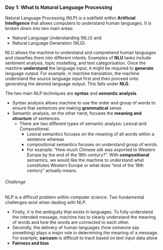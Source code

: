 ### Day 1: What Is Natural Language Processing

Natural Language Processing (NLP) is a subfield within **Artificial Intelligence** that allows computers to understand human languages. It is broken down into two main areas: 

- Natural Language Understanding (NLU) and
- Natural Language Generation (NLG).



NLU allows the machine to understand and comprehend human languages and classifies them into different intents. Examples of **NLU** tasks include sentiment analysis, topic modelling, and text categorisation. Once the machine **understand** the language input, it might be required to **generate** language output. For example, in machine translation, the machine understand the source language input first and then proceed onto generating the desired language output. This falls under **NLG**.



The two main NLP techniques are **syntax** and **semantic analysis**. 

- Syntax analysis allows machine to use the order and group of words to ensure that sentences are making **grammatical** sense. 
- Semantic analysis, on the other hand, focuses the **meaning and structure** of sentences. 
  - There are two different types of semantic analysis: Lexical and Compositional. 
    - Lexical semantics focuses on the meaning of all words within a sentence whereas
    - compositional semantics focuses on understand group of words. 
    - For example: “How much Chinese silk was exported to Western Europe by the end of the 18th century?”. With **compositional** semantics, we would like the machine to understand what constitutes Western Europe or what does “end of the 18th century” actually means.

###### Challenge

NLP is a difficult problem within computer science. Two fundamental challenges exist when dealing with NLP. 

- Firstly, it is the ambiguity that exists in languages. To fully understand the intended message, machine has to clearly understand the meaning of words and how the words are connected to each other. 
- Secondly, the delivery of human languages (how someone say something) plays a major role in determining the meaning of a message. For example, **sarcasm** is difficult to track based on text input data alone
- **Fairness and bias** 